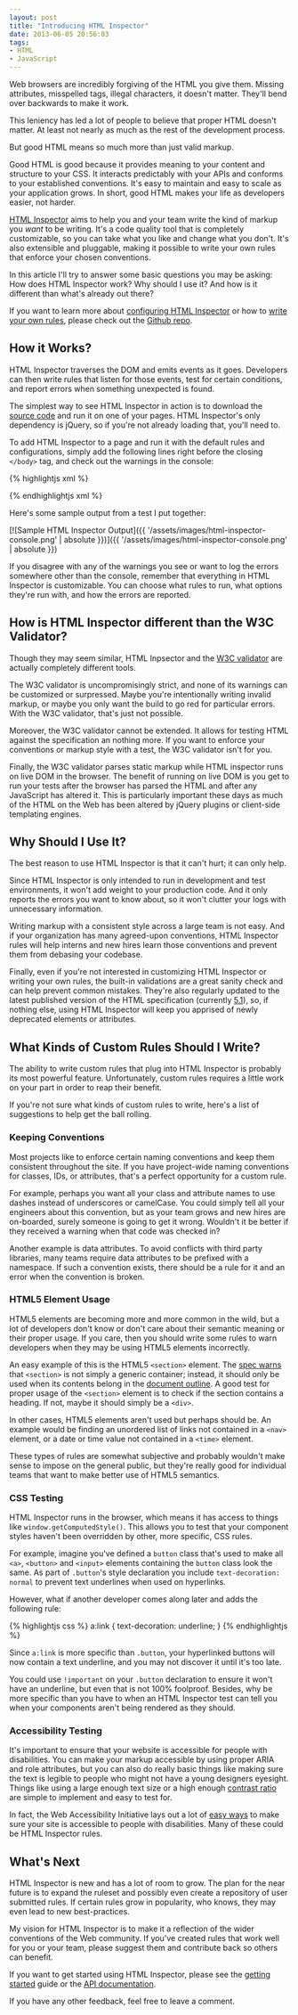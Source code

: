 ```yaml
---
layout: post
title: "Introducing HTML Inspector"
date: 2013-06-05 20:56:03
tags:
- HTML
- JavaScript
---
```


Web browsers are incredibly forgiving of the HTML you give them. Missing attributes, misspelled tags, illegal characters, it doesn't matter. They'll bend over backwards to make it work.

This leniency has led a lot of people to believe that proper HTML doesn't matter. At least not nearly as much as the rest of the development process.

But good HTML means so much more than just valid markup.

Good HTML is good because it provides meaning to your content and structure to your CSS. It interacts predictably with your APIs and conforms to your established conventions. It's easy to maintain and easy to scale as your application grows. In short, good HTML makes your life as developers easier, not harder.

[HTML Inspector](https://github.com/philipwalton/html-inspector) aims to help you and your team write the kind of markup you *want* to be writing. It's a code quality tool that is completely customizable, so you can take what you like and change what you don't. It's also extensible and pluggable, making it possible to write your own rules that enforce your chosen conventions.

In this article I'll try to answer some basic questions you may be asking: How does HTML Inspector work? Why should I use it? And how is it different than what's already out there?

If you want to learn more about [configuring HTML Inspector](https://github.com/philipwalton/html-inspector#configuring-html-inspector) or how to [write your own rules](https://github.com/philipwalton/html-inspector#writing-your-own-rules), please check out the [Github repo](http://philipwalton.github.io/html-inspector).

## How it Works?

HTML Inspector traverses the DOM and emits events as it goes. Developers can then write rules that listen for those events, test for certain conditions, and report errors when something unexpected is found.

The simplest way to see HTML Inspector in action is to download the [source code](https://raw.github.com/philipwalton/html-inspector/master/dist/html-inspector.js) and run it on one of your pages. HTML Inspector's only dependency is jQuery, so if you're not already loading that, you'll need to.

To add HTML Inspector to a page and run it with the default rules and configurations, simply add the following lines right before the closing `</body>` tag, and check out the warnings in the console:

{% highlightjs xml %}
<!-- Include jQuery if it's not already loaded -->
<script src="path/to/html-inspector.js"></script>
<script> HTMLInspector.inspect() </script>
{% endhighlightjs xml %}

Here's some sample output from a test I put together:

[![Sample HTML Inspector Output]({{ '/assets/images/html-inspector-console.png' | absolute }})]({{ '/assets/images/html-inspector-console.png' | absolute }})

If you disagree with any of the warnings you see or want to log the errors somewhere other than the console, remember that everything in HTML Inspector is customizable. You can choose what rules to run, what options they're run with, and how the errors are reported.

## How is HTML Inspector different than the W3C Validator?

Though they may seem similar, HTML Inpsector and the [W3C validator](http://validator.w3.org/) are actually completely different tools.

The W3C validator is uncompromisingly strict, and none of its warnings can be customized or surpressed. Maybe you're intentionally writing invalid markup, or maybe you only want the build to go red for particular errors. With the W3C validator, that's just not possible.

Moreover, the W3C validator cannot be extended. It allows for testing HTML against the specification an nothing more. If you want to enforce your conventions or markup style with a test, the W3C validator isn't for you.

Finally, the W3C validator parses static markup while HTML inspector runs on live DOM in the browser. The benefit of running on live DOM is you get to run your tests after the browser has parsed the HTML and after any JavaScript has altered it. This is particularly important these days as much of the HTML on the Web has been altered by jQuery plugins or client-side templating engines.

## Why Should I Use It?

The best reason to use HTML Inspector is that it can't hurt; it can only help.

Since HTML Inspector is only intended to run in development and test environments, it won't add weight to your production code. And it only reports the errors you want to know about, so it won't clutter your logs with unnecessary information.

Writing markup with a consistent style across a large team is not easy. And if your organization has many agreed-upon conventions, HTML Inspector rules will help interns and new hires learn those conventions and prevent them from debasing your codebase.

Finally, even if you're not interested in customizing HTML Inspector or writing your own rules, the built-in validations are a great sanity check and can help prevent common mistakes. They're also regularly updated to the latest published version of the HTML specification (currently [5.1](http://www.w3.org/TR/html51/)), so, if nothing else, using HTML Inspector will keep you apprised of newly deprecated elements or attributes.

## What Kinds of Custom Rules Should I Write?

The ability to write custom rules that plug into HTML Inspector is probably its most powerful feature. Unfortunately, custom rules requires a little work on your part in order to reap their benefit.

If you're not sure what kinds of custom rules to write, here's a list of suggestions to help get the ball rolling.

### Keeping Conventions

Most projects like to enforce certain naming conventions and keep them consistent throughout the site. If you have project-wide naming conventions for classes, IDs, or attributes, that's a perfect opportunity for a custom rule.

For example, perhaps you want all your class and attribute names to use dashes instead of underscores or camelCase. You could simply tell all your engineers about this convention, but as your team grows and new hires are on-boarded, surely someone is going to get it wrong. Wouldn't it be better if they received a warning when that code was checked in?

Another example is data attributes. To avoid conflicts with third party libraries, many teams require data attributes to be prefixed with a namespace. If such a convention exists, there should be a rule for it and an error when the convention is broken.

### HTML5 Element Usage

HTML5 elements are becoming more and more common in the wild, but a lot of developers don't know or don't care about their semantic meaning or their proper usage. If you care, then you should write some rules to warn developers when they may be using HTML5 elements incorrectly.

An easy example of this is the HTML5 `<section>` element. The [spec warns](http://drafts.htmlwg.org/html/master/sections.html#the-section-element) that `<section>` is not simply a generic container; instead, it should only be used when its contents belong in the [document outline](http://drafts.htmlwg.org/html/master/sections.html#outline). A good test for proper usage of the `<section>` element is to check if the section contains a heading. If not, maybe it should simply be a `<div>`.

In other cases, HTML5 elements aren't used but perhaps should be. An example would be finding an unordered list of links not contained in a `<nav>` element, or a date or time value not contained in a `<time>` element.

These types of rules are somewhat subjective and probably wouldn't make sense to impose on the general public, but they're really good for individual teams that want to make better use of HTML5 semantics.

### CSS Testing

HTML Inspector runs in the browser, which means it has access to things like `window.getComputedStyle()`. This allows you to test that your component styles haven't been overridden by other, more specific, CSS rules.

For example, imagine you've defined a `button` class that's used to make all `<a>`, `<button>` and `<input>` elements containing the `button` class look the same. As part of `.button`'s style declaration you include `text-decoration: normal` to prevent text underlines when used on hyperlinks.

However, what if another developer comes along later and adds the following rule:

{% highlightjs css %}
a:link {
  text-decoration: underline;
}
{% endhighlightjs %}

Since `a:link` is more specific than `.button`, your hyperlinked buttons will now contain a text underline, and you may not discover it until it's too late.

You could use `!important` on your `.button` declaration to ensure it won't have an underline, but even that is not 100% foolproof. Besides, why be more specific than you have to when an HTML Inspector test can tell you when your components aren't being rendered as they should.

### Accessibility Testing

It's important to ensure that your website is accessible for people with disabilities. You can make your markup accessible by using proper ARIA and role attributes, but you can also do really basic things like making sure the text is legible to people who might not have a young designers eyesight. Things like using a large enough text size or a high enough [contrast ratio](http://www.w3.org/WAI/eval/preliminary.html#contrast) are simple to implement and easy to test for.

In fact, the Web Accessibility Initiative lays out a lot of [easy ways](http://www.w3.org/WAI/eval/preliminary.html) to make sure your site is accessible to people with disabilities. Many of these could be HTML Inspector rules.

## What's Next

HTML Inspector is new and has a lot of room to grow. The plan for the near future is to expand the ruleset and possibly even create a repository of user submitted rules. If certain rules grow in popularity, who knows, they may even lead to new best-practices.

My vision for HTML Inspector is to make it a reflection of the wider conventions of the Web community. If you've created rules that work well for you or your team, please suggest them and contribute back so others can benefit.

If you want to get started using HTML Inspector, please see the [getting started](https://github.com/philipwalton/html-inspector#getting-started) guide or the [API documentation](#).

If you have any other feedback, feel free to leave a comment.